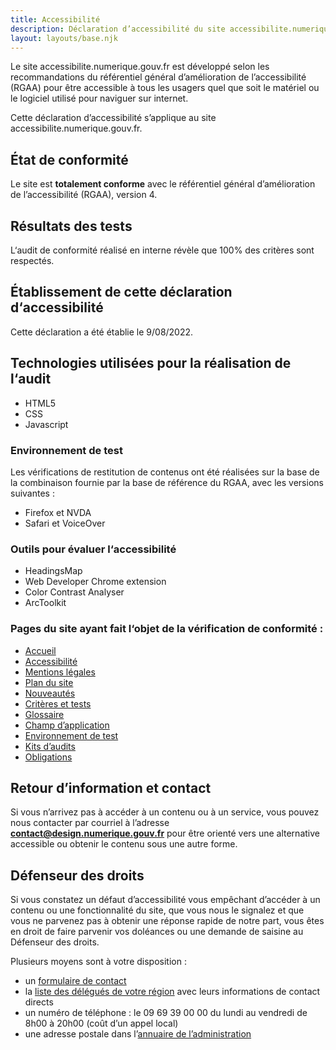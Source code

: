 ```yaml
---
title: Accessibilité
description: Déclaration d’accessibilité du site accessibilite.numerique.gouv.fr
layout: layouts/base.njk
---
```


Le site accessibilite.numerique.gouv.fr est développé selon les recommandations du référentiel général d’amélioration de l’accessibilité (RGAA) pour être accessible à tous les usagers quel que soit le matériel ou le logiciel utilisé pour naviguer sur internet. 

Cette déclaration d’accessibilité s’applique au site accessibilite.numerique.gouv.fr.

## État de conformité

Le site est <strong>totalement conforme</strong> avec le référentiel général d’amélioration de l’accessibilité (RGAA), version 4.  

## Résultats des tests

L‘audit de conformité réalisé en interne révèle que 100% des critères sont respectés.

## Établissement de cette déclaration d‘accessibilité

Cette déclaration a été établie le 9/08/2022.

## Technologies utilisées pour la réalisation de l‘audit 

- HTML5 
- CSS
- Javascript

### Environnement de test 

Les vérifications de restitution de contenus ont été réalisées sur la base de la combinaison fournie par la base de référence du RGAA, avec les versions suivantes :

- Firefox et NVDA
- Safari et VoiceOver

### Outils pour évaluer l‘accessibilité

- HeadingsMap
- Web Developer Chrome extension
- Color Contrast Analyser
- ArcToolkit

### Pages du site ayant fait l‘objet de la vérification de conformité : 

- [Accueil](https://accessibilite.numerique.gouv.fr/)
- [Accessibilité](https://accessibilite.numerique.gouv.fr/infos/accessibilite)
- [Mentions légales](https://accessibilite.numerique.gouv.fr/infos/mentions-legales)
- [Plan du site](https://accessibilite.numerique.gouv.fr/infos/plan-du-site)
- [Nouveautés](https://accessibilite.numerique.gouv.fr/infos/nouveautes/)
- [Critères et tests](https://accessibilite.numerique.gouv.fr/methode/criteres-et-tests/)
- [Glossaire](https://accessibilite.numerique.gouv.fr/methode/glossaire/)
- [Champ d’application](https://accessibilite.numerique.gouv.fr/obligations/champ-application/)
- [Environnement de test](https://accessibilite.numerique.gouv.fr/methode/environnement-de-test/)
- [Kits d’audits](https://accessibilite.numerique.gouv.fr/ressources/kit-audit/)
- [Obligations](https://accessibilite.numerique.gouv.fr/obligations)

## Retour d’information et contact

Si vous n’arrivez pas à accéder à un contenu ou à un service, vous pouvez nous contacter par courriel à l’adresse <strong>contact@design.numerique.gouv.fr</strong> pour être orienté vers une alternative accessible ou obtenir le contenu sous une autre forme.

## Défenseur des droits

Si vous constatez un défaut d’accessibilité vous empêchant d’accéder à un contenu ou une fonctionnalité du site, que vous nous le signalez et que vous ne parvenez pas à obtenir une réponse rapide de notre part, vous êtes en droit de faire parvenir vos doléances ou une demande de saisine au Défenseur des droits.

Plusieurs moyens sont à votre disposition :

- un [formulaire de contact](https://www.defenseurdesdroits.fr/nous-contacter)
- la [liste des délégués de votre région](https://www.defenseurdesdroits.fr/fr/saisir/delegues) avec leurs informations de contact directs
- un numéro de téléphone : le 09 69 39 00 00 du lundi au vendredi de 8h00 à 20h00 (coût d’un appel local)
- une adresse postale dans l’[annuaire de l’administration](https://lannuaire.service-public.fr/autorites-independantes/autorite-administrative-independante_195381)
